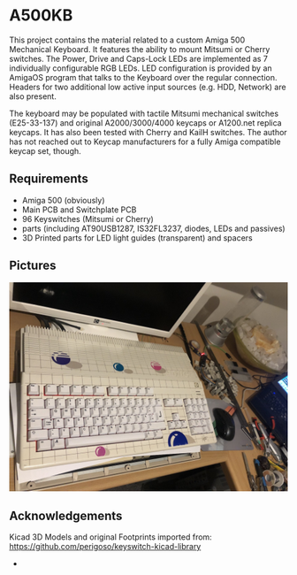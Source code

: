 # A500KB
This project contains the material related to a custom Amiga 500 Mechanical Keyboard. It features the ability to mount Mitsumi or Cherry switches. The Power, Drive and Caps-Lock LEDs are implemented as 7 individually configurable RGB LEDs. LED configuration is provided by an AmigaOS program that talks to the Keyboard over the regular connection. Headers for two additional low active input sources (e.g. HDD, Network) are also present.

The keyboard may be populated with tactile Mitsumi mechanical switches (E25-33-137) and original A2000/3000/4000 keycaps or A1200.net replica keycaps. It has also been tested with Cherry and KailH switches. The author has not reached out to Keycap manufacturers for a fully Amiga compatible keycap set, though.

## Requirements

- Amiga 500 (obviously)
- Main PCB and Switchplate PCB
- 96 Keyswitches (Mitsumi or Cherry)
- parts (including AT90USB1287, IS32FL3237, diodes, LEDs and passives)
- 3D Printed parts for LED light guides (transparent) and spacers

## Pictures

![front view](https://github.com/HenrykRichter/A500KB/raw/main/Pics/A500KB_Full.JPG)


## Acknowledgements

Kicad 3D Models and original Footprints imported from:
https://github.com/perigoso/keyswitch-kicad-library


- 
